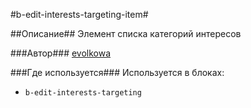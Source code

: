 #b-edit-interests-targeting-item#

##Описание##
Элемент списка категорий интересов

###Автор###
[evolkowa](https://staff.yandex-team.ru/evolkowa)

###Где используется###
Используется в блоках:

* `b-edit-interests-targeting`
